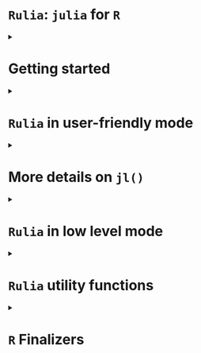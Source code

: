 `Rulia`: `julia` for `R`
================

<!-- Rscript -e "rmarkdown::render('README.Rmd')";rm README.html -->
<details>
<summary>
<h1>
Getting started
</h1>
</summary>

This is an attempt to embed the `julia` language in `R`.

Let us notice that there already exist alternatives `R` packages (see
[`JuliaCall`](https://github.com/Non-Contradiction/JuliaCall) README
page for a complete list).
[`JuliaCall`](https://github.com/Non-Contradiction/JuliaCall) is the
main one. However, the big difference between `Rulia` and `JuliaCall` is
that `JuliaCall` depends on the `R` package `Rcpp` and the `julia`
package `RCall.jl`. In other words, `Rulia` only depends on the C APIs
of `R` and `julia`. There is then **no dependencies** (except `julia`).

Also `Rulia` is the next step of the preliminary project called
[`jl4R`](https://github.com/rcqls/jl4R) started more than 10 years ago.
The author thinks that `Rulia` is a more funny name than `jl4R`.

## Install

1.  `julia` installation (all Operating Systems)

    Go to [Julia](https://julialang.org/downloads/)

    1.  For any Operation system (Windows, MacOS and linux), as proposed
        first in the `julia` download page, prefer the `juliaup`
        installation one. It offers multi-installation of different
        versions of `julia`.
    2.  Alternative installation (**to avoid** if possible)is to install
        `julia` from a binary installer to download. For Windows users
        don’t forget to select `PATH` in the installer

2.  Install `Rulia`

    - From binary (**Windows user only**)

      1.  Donwload
          [Rulia-0.0.1.zip](https://github.com/rcqls/Rulia/releases/download/v0.0.1/Rulia_0.0.1.zip)
          and install it inisde R
      2.  Inside a terminal: Whether `julia` is installed with `juliaup`
          or you specified the `PATH` when launching the binary
          installed, requiring `Rulia` inside `R` would normally just
          work.

    - From source (**all Operating System**)

      1.  Windows user need the following setup:

          - Install
            [RTools](https://cran.r-project.org/bin/windows/Rtools/) and
            a terminal with bash (for instance, [Git
            Bash](https://gitforwindows.org/))
          - Add `Rscript` in the `PATH` environment variable (see for
            example [this
            page](https://www.hanss.info/sebastian/post/rtools-path/))

      2.  You need the `remotes` R package.

      3.  Bash installation (all Operating Systems): click the `copy`
          button to copy the following line and paste in in a `bash`
          terminal:

``` bash
/bin/bash -c "$(curl -fsSL https://raw.githubusercontent.com/rcqls/Rulia/HEAD/inst/install.sh)"
```

3.  Install the followiwng `julia` packages required for `Rulia` in
    statistic mode: `DataFrames`, `CategoricalArrays`.

## Quick live session

``` r
require(Rulia)
```

    ## Le chargement a nécessité le package : Rulia

    ## Welcome! Rulia has initialized julia inside R

``` r
jl(`1`)
```

    ## 1

``` r
jl(1)
```

    ## 1.0

``` r
v_jl <- jl(c(1,3,2))
v_jl        # notice the julia output format 
```

    ## 3-element Vector{Float64}:
    ##  1.0
    ##  3.0
    ##  2.0

``` r
class(v_jl)
```

    ## [1] "Array"   "jlvalue"

``` r
typeof(v_jl)
```

    ## [1] "externalptr"

``` r
jltypeof(v_jl)
```

    ## Vector{Float64} (alias for Array{Float64, 1})

``` r
R(v_jl)     # here the R output format 
```

    ## [1] 1 3 2

``` r
## a potentially useful task is to call a julia fonction applied on an R ao object
jl(sum)(c(1,3,2))           # the result is a julia object (here a jlvalue R object)
```

    ## 6.0

``` r
# and then get the result as an R object
jl(sum)(c(1,3,2)) |> R()    # corresponding in the julia side to `sum([1.0, 3.0, 2.0])`
```

    ## [1] 6

The only thing to do in order to initialize `julia` is to load the
library `Rulia`.

Then, it is pretty direct to:

1.  convert an `R` object to `julia` object (in fact, a `jlvalue`
    external pointer in the `R` side)
2.  apply a `julia` function to the `R` object
3.  and finally convert the `julia` result to an `R` object

</details>
<details>
<summary>
<h1>
<code>Rulia</code> in user-friendly mode
</h1>
</summary>

1.  `Rulia` package when loaded, initializes a `julia` session useable
    inside the current `R` session.
2.  `jl()` is the **only user friendly function** to use in order to:

- execute regular `julia` code inside `R`
- convert `R` object in `julia` object
- call `julia` function returned by `jl()` function itself
- define `julia` variable(s) directly inside the `julia` session

<details>
<summary>
<h2>
<code>jl()</code>: <code>julia</code> code evaluation
</h2>
</summary>

Thanks to the `jl()` function, `Rulia` allows us to execute `julia`
(possibly multilines) expression given with expression between backticks
“\`” (i.e. of class `name` or type `symbol` in the `R` side).

``` r
jl(`[1,3,2]`)
```

    ## 3-element Vector{Int64}:
    ##  1
    ##  3
    ##  2

``` r
jl(`[1.0,3.0,2.0]`)
```

    ## 3-element Vector{Float64}:
    ##  1.0
    ##  3.0
    ##  2.0

``` r
jl(`(a=1,b=[1,3])`)
```

    ## (a = 1, b = [1, 3])

``` r
jl(`[
    1.0,
    3.0,
    2.0
    ]`)
```

    ## 3-element Vector{Float64}:
    ##  1.0
    ##  3.0
    ##  2.0

All these commands return `jlvalue` objects which are `R` external
pointers wrapping `jl_value_t*` values.
</details>
<details>
<summary>
<h2>
<code>jl()</code>: <code>julia</code> converter of <code>R</code>
objects
</h2>
</summary>

A lot of `R` objects can be converted in `julia` objects by simply put
them as argument of the `jl()` function.

``` r
jl(c("one","three","two"))
```

    ## 3-element Vector{String}:
    ##  "one"
    ##  "three"
    ##  "two"

``` r
jl(c(TRUE,FALSE,TRUE))
```

    ## 3-element Vector{Bool}:
    ##  1
    ##  0
    ##  1

``` r
jl(c(1L,3L,2L))
```

    ## 3-element Vector{Int64}:
    ##  1
    ##  3
    ##  2

``` r
jl(TRUE)
```

    ## true

``` r
jl(1L)
```

    ## 1

``` r
jl(1)
```

    ## 1.0

``` r
jl("1")
```

    ## "1"

``` r
jl(matrix("one"))
```

    ## "one"

``` r
jl(list(a=c(TRUE,FALSE,TRUE), b=1L))
```

    ## @NamedTuple{a::Array, b::Int64}((Bool[1, 0, 1], 1))

``` r
jl(2 * sin(1:3))    # this is a R call
```

    ## 3-element Vector{Float64}:
    ##  1.682941969615793
    ##  1.8185948536513634
    ##  0.2822400161197344

``` r
2 * sin(1:3)
```

    ## [1] 1.682942 1.818595 0.282240

</details>
<details>
<summary>
<h2>
<code>jl()</code>: <code>julia</code> function call inside
<code>R</code>
</h2>
</summary>

The main use of the `Rulia` package is to call `julia` function (in
fact, `julia` method because of the implicit **multiple dispatching**
provided by `julia`) inside the `R` system. The more challenging goal of
`Rulia` is to try to provide a `R` syntax to call `julia` function which
as most as possible close to the original `julia` syntax.

Let us start with a simple example.

``` r
## An utility function to fix the seed of Random number in julia
```

``` r
jl_set.seed(12) # to fix the seed 
jl(rand)(`2`)   # julia integer
```

    ## 2-element Vector{Float64}:
    ##  0.32018269515620323
    ##  0.938582363311554

``` r
jl(rand)(2L)    # implicitly converted R integer
```

    ## 2-element Vector{Float64}:
    ##  0.5501748910470424
    ##  0.9475566588373514

Also `jl_set.seed()` is a facility function equivalent to:

``` r
jl_set.seed
```

    ## function (n) 
    ## {
    ##     jlusing(Random)
    ##     invisible(jl(`Random.seed!`)(as.integer(n)))
    ## }
    ## <bytecode: 0x1202c9f90>
    ## <environment: namespace:Rulia>

``` r
jlusing(Random)
jl(`Random.seed!`)(12L)
```

    ## TaskLocalRNG()

In fact both these lines are user-friendy simplified versions of what
would be necessary to call:

``` r
jl(rand)(jl(`2`))   # julia integer
```

    ## 2-element Vector{Float64}:
    ##  0.32018269515620323
    ##  0.938582363311554

``` r
jl(rand)(jl(2L))    # implicitly converted R integer
```

    ## 2-element Vector{Float64}:
    ##  0.5501748910470424
    ##  0.9475566588373514

The challenging primary goal in `Rulia` is:

    An expression in `Rulia` only need a unique `jl()` call (whenever many `jl()` calls would be normally necessary).

How is a such trick possible?

Let us first observe the result returned when the argument of `jl()` is
an expression of a `julia function`.

``` r
jl(`sum`)       # the usual way
```

    ## sum (generic function with 10 methods)

``` r
jl(sum)         # which is equivalent to the simplified way thanks to R
```

    ## sum (generic function with 10 methods)

``` r
class(jl(sum))  # this is not directly a jlvalue R object
```

    ## [1] "typeof(sum)" "jlfunction"

Let us comment what is special here. `jl(sum)` should normally returns
an `R` object of class `jlvalue`. But since our goal is to apply the
function, `jl(sum)` is tranformed in a `jlfunction` that can be called
with arguments that need to be `R` objects of class `jlvalue`. Thanks to
the metaprogramming provided by `R`, one only needs to provide the
arguments of the `jlfunction` with:

- `R` objects implicitly converted to `jlvalue` objects  
- `julia` expressions given between backticks also implicitly executed
  (for you) in the `julia` side to finally provide `jlvalue` results

The main point is that no need of `jl()` is required whe specifying
arguments of the `jlfunction`.

Notice also that the `rand` `julia` function needs an integer as
argument so:

``` r
jl(rand)(2)    # fails (use summary R generic function to have the complete julia output)
```

    ## Julia Exception: MethodError

`julia` function with keyword-arguments can be called too:

``` r
jl(sum)(1:10)           # an integer
```

    ## 55

``` r
jl(sum)(1:10, init=12)  # a double
```

    ## 67.0

</details>
<details>
<summary>
<h2>
<code>jl()</code>: <code>julia</code> variable(s) from <code>R</code>
</h2>
</summary>

``` r
jl(a=jl(rand)(2L), b=1:3)
jl(a)
```

    ## 2-element Vector{Float64}:
    ##  0.3890321538110373
    ##  0.19961796743719895

``` r
jl(b)
```

    ## 3-element Vector{Int64}:
    ##  1
    ##  2
    ##  3

A special conflict case may happen now if `b` is also a `R` variable.

``` r
jl(b)
```

    ## 3-element Vector{Int64}:
    ##  1
    ##  2
    ##  3

``` r
b <- 10
jl(b)
```

    ## 10.0

``` r
## Also notice that
jl(`b`) # Not a julia variable since jl(`b`) is equivalent to jl(b) in R
```

    ## 10.0

``` r
## To access the b julia variable
jl()$b  # as explained in the next section
```

    ## 3-element Vector{Int64}:
    ##  1
    ##  2
    ##  3

</details>
<details>
<summary>
<h2>
<code>jl()</code>: <code>julia</code> variables environment</code>
</h2>
</summary>

Without any argument, `jl()` returns the list of all `julia` variables
in the `Main` module.

``` r
jl()
```

    ## julia environment:  a, b

It is also possible to access a specific `julia` variable from the
`julia` variables environment `R` object.

``` r
jl()$b  # b variable in Main module
```

    ## 3-element Vector{Int64}:
    ##  1
    ##  2
    ##  3

``` r
jl()$c  # c does not exist and then fails
```

    ## Julia Exception: UndefVarError

</details>
<details>
<summary>
<h2>
Conversion <code>julia</code> to <code>R</code>
</h2>
</summary>

The converse conversion of `jl()` is `R()`

``` r
R(jl(rand)(2L))
```

    ## [1] 0.02964161 0.73343400

``` r
jl(rand)(2L) |> R()
```

    ## [1] 0.4582877 0.6246530

</details>
<details>
<summary>
<h2>
<code>Rulia</code> in the statistic context
</h2>
</summary>

- `DataFrame` (`julia` side) and `data.frame` (`R` side)

``` r
require(Rulia)
jlusing(DataFrames)
jl(`(a=1,b=DataFrame(a=1:3,b=2:4))`) -> nt_jl
nt_jl
```

    ## (a = 1, b = 3×2 DataFrame
    ##  Row │ a      b
    ##      │ Int64  Int64
    ## ─────┼──────────────
    ##    1 │     1      2
    ##    2 │     2      3
    ##    3 │     3      4)

``` r
list(jltypeof(nt_jl), typeof(nt_jl), class(nt_jl))
```

    ## [[1]]
    ## @NamedTuple{a::Int64, b::DataFrame}
    ## 
    ## [[2]]
    ## [1] "externalptr"
    ## 
    ## [[3]]
    ## [1] "NamedTuple" "Struct"     "jlvalue"

``` r
nt_jl$b # suer-friendly access of a julia NamedTuple in the R style
```

    ## 3×2 DataFrame
    ##  Row │ a      b
    ##      │ Int64  Int64
    ## ─────┼──────────────
    ##    1 │     1      2
    ##    2 │     2      3
    ##    3 │     3      4

To compute `julia` code needs to be put between two backticks and not
between quote or double quote (which is a regular `R` character object
to be converted in `julia`). It is better to insist, don’t confuse the
third line before and the first following one (which returns a simple
`julia` object of type `String`):

``` r
jl("(a=1,b=DataFrame(a=1:3,b=2:4))") -> str_jl
str_jl
```

    ## "(a=1,b=DataFrame(a=1:3,b=2:4))"

``` r
list(jltypeof(str_jl), typeof(str_jl), class(str_jl))
```

    ## [[1]]
    ## String
    ## 
    ## [[2]]
    ## [1] "externalptr"
    ## 
    ## [[3]]
    ## [1] "String"  "jlvalue"

As expected, `Rulia` offers conversion in both directions, `julia` to
`R` and conversely `R` to `julia`

``` r
nt_R <- R(nt_jl)
nt_R
```

    ## $a
    ## [1] 1
    ## 
    ## $b
    ##   a b
    ## 1 1 2
    ## 2 2 3
    ## 3 3 4

and conversely `R` to `julia`

``` r
jl(nt_R)
```

    ## (a = 1, b = 3×2 DataFrame
    ##  Row │ a      b
    ##      │ Int64  Int64
    ## ─────┼──────────────
    ##    1 │     1      2
    ##    2 │     2      3
    ##    3 │     3      4)

``` r
jl(nt_R$b)
```

    ## 3×2 DataFrame
    ##  Row │ a      b
    ##      │ Int64  Int64
    ## ─────┼──────────────
    ##    1 │     1      2
    ##    2 │     2      3
    ##    3 │     3      4

- `CategoricalArray` (`julia` side) and `factor` (`R` side)

``` r
require(Rulia)
jlusing(CategoricalArrays)
ca_jl <- jl(`categorical(["titi","toto","titi"])`)
ca_jl
```

    ## 3-element CategoricalArray{String,1,UInt32}:
    ##  "titi"
    ##  "toto"
    ##  "titi"

``` r
list(jltypeof(ca_jl), typeof(ca_jl), class(ca_jl))
```

    ## [[1]]
    ## CategoricalVector{String, UInt32, String, CategoricalValue{String, UInt32}, Union{}} (alias for CategoricalArray{String, 1, UInt32, String, CategoricalValue{String, UInt32}, Union{}})
    ## 
    ## [[2]]
    ## [1] "externalptr"
    ## 
    ## [[3]]
    ## [1] "CategoricalArray" "AbstractArray"    "Struct"           "jlvalue"

Below, the conversion `julia` to `R`

``` r
ca_R <- R(ca_jl)
ca_R
```

    ## [1] titi toto titi
    ## Levels: titi toto

and conversely, the conversion `R` to `julia`

``` r
jl(ca_R)
```

    ## 3-element CategoricalArray{String,1,UInt32}:
    ##  "titi"
    ##  "toto"
    ##  "titi"

</details>
</details>
<details>
<summary>
<h1>
More details on <code>jl()</code>
</h1>
</summary>
TODO
</details>
<details>
<summary>
<h1>
<code>Rulia</code> in low level mode
</h1>
</summary>
TODO
</details>
<details>
<summary>
<h1>
<code>Rulia</code> utility functions
</h1>
</summary>
TODO
</details>
<details>
<summary>
<h1>
<code>R</code> Finalizers
</h1>
</summary>

Following the documentation on embedding `julia`, a system of preserved
references to `julia` values has been created. An `R` finalizer is
assiocated to each `jlvalue` object (in fact, an `R` external pointer
wrapping some `jl_value_t*` value). Whenever the `jlvalue` is gabarge
collected, the reference on the associated `julia` value is also
dereferenced which is then cleaned up by the `julia` garbage collector.

Since the `julia` session is not persistent when the `R` session is,
what happens if a `jlvalue` object is still in the Workspace
(environment return by `globalenv()` or `.GlobalEnv`).

</details>
